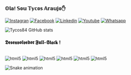 ### 𝕆𝕝𝕒! 𝕊𝕠𝕦 𝕋𝕪𝕔𝕠𝕤 𝔸𝕣𝕒𝕦𝕛𝕠✋

[![Instagran](https://img.shields.io/badge/Instagram-E4405F?style=for-the-badge&logo=instagram&logoColor=white)](https://www.instagram.com/tycosoficial/)
[![Facebook](https://img.shields.io/badge/Facebook-1877F2?style=for-the-badge&logo=facebook&logoColor=white)](https://www.facebook.com/luisfesb)
[![Linkedin](https://img.shields.io/badge/LinkedIn-0077B5?style=for-the-badge&logo=linkedin&logoColor=white)](https://www.linkedin.com/in/luis-ara%C3%BAjo-257b95131)
[![Youtube](https://img.shields.io/badge/YouTube-FF0000?style=for-the-badge&logo=youtube&logoColor=white)](https://www.youtube.com/channel/UCWtWiXhED4y8ALcQIHO4c0Q)
[![Whatsapp](https://img.shields.io/badge/WhatsApp-25D366?style=for-the-badge&logo=whatsapp&logoColor=white)](https://contate.me/tycos84)

![Tycos84 GitHub stats](https://github-readme-stats.vercel.app/api?username=Tycos84&show_icons=true&theme=radical)

### 𝕯𝖊𝖘𝖊𝖓𝖛𝖔𝖑𝖛𝖊𝖉𝖔𝖗 𝕱𝖚𝖑𝖑-𝕾𝖙𝖆𝖈𝖐 !

<div style="display: inline_block"><br/>
<img align="center" alt="html5" src="https://img.shields.io/badge/HTML5-E34F26?style=for-the-badge&logo=html5&logoColor=white" />
<img align="center" alt="html5" src="https://img.shields.io/badge/CSS3-1572B6?style=for-the-badge&logo=css3&logoColor=white" />
<img align="center" alt="html5" src="https://img.shields.io/badge/JavaScript-F7DF1E?style=for-the-badge&logo=javascript&logoColor=black" />
<img align="center" alt="html5" src="https://img.shields.io/badge/Adobe%20Photoshop-31A8FF?style=for-the-badge&logo=Adobe%20Photoshop&logoColor=black" />

<img align="center" alt="html5" src="https://img.shields.io/badge/GIT-E44C30?style=for-the-badge&logo=git&logoColor=whitehttps://img.shields.io/badge/GIT-E44C30?style=for-the-badge&logo=git&logoColor=white" />
<img align="center" alt="html5" src="https://img.shields.io/badge/GIT-E44C30?style=for-the-badge&logo=git&logoColor=white"/>

![Snake animation](https://github.com/tycos84/blob/output/github-contribution-grid-snake.svg)
</div>
